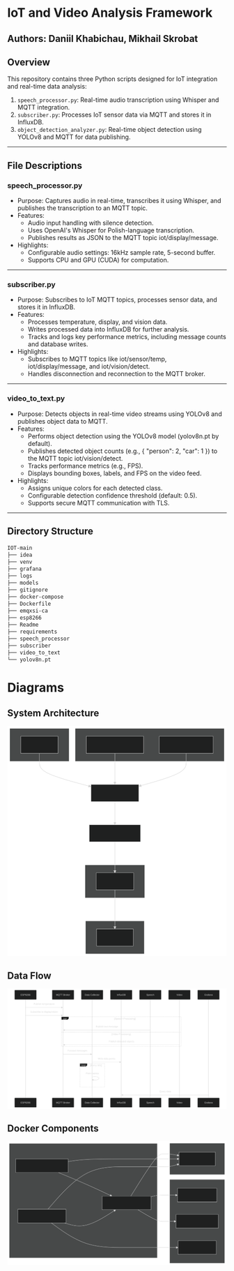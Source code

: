 # IoT and Video Analysis Framework

## Authors: Daniil Khabichau, Mikhail Skrobat


## Overview
This repository contains three Python scripts designed for IoT integration and real-time data analysis:

1. `speech_processor.py`: Real-time audio transcription using Whisper and MQTT integration.
2. `subscriber.py`: Processes IoT sensor data via MQTT and stores it in InfluxDB.
3. `object_detection_analyzer.py`: Real-time object detection using YOLOv8 and MQTT for data publishing.

---

## File Descriptions

### speech_processor.py
- Purpose: Captures audio in real-time, transcribes it using Whisper, and publishes the transcription to an MQTT topic.
- Features:
  - Audio input handling with silence detection.
  - Uses OpenAI's Whisper for Polish-language transcription.
  - Publishes results as JSON to the MQTT topic iot/display/message.
- Highlights:
  - Configurable audio settings: 16kHz sample rate, 5-second buffer.
  - Supports CPU and GPU (CUDA) for computation.

---

### subscriber.py
- Purpose: Subscribes to IoT MQTT topics, processes sensor data, and stores it in InfluxDB.
- Features:
  - Processes temperature, display, and vision data.
  - Writes processed data into InfluxDB for further analysis.
  - Tracks and logs key performance metrics, including message counts and database writes.
- Highlights:
  - Subscribes to MQTT topics like iot/sensor/temp, iot/display/message, and iot/vision/detect.
  - Handles disconnection and reconnection to the MQTT broker.

---

### video_to_text.py
- Purpose: Detects objects in real-time video streams using YOLOv8 and publishes object data to MQTT.
- Features:
  - Performs object detection using the YOLOv8 model (yolov8n.pt by default).
  - Publishes detected object counts (e.g., { "person": 2, "car": 1 }) to the MQTT topic iot/vision/detect.
  - Tracks performance metrics (e.g., FPS).
  - Displays bounding boxes, labels, and FPS on the video feed.
- Highlights:
  - Assigns unique colors for each detected class.
  - Configurable detection confidence threshold (default: 0.5).
  - Supports secure MQTT communication with TLS.

---

## Directory Structure

```plaintext
IOT-main
├── idea
├── venv
├── grafana
├── logs
├── models
├── gitignore
├── docker-compose
├── Dockerfile
├── emqxsi-ca
├── esp8266
├── Readme
├── requirements
├── speech_processor
├── subscriber
├── video_to_text
└── yolov8n.pt
```




# Diagrams

## System Architecture
![Architecture](Architecture.svg)

## Data Flow
![Flowchart](Flowchart.svg)

## Docker Components
![Docker](Docker.svg)


